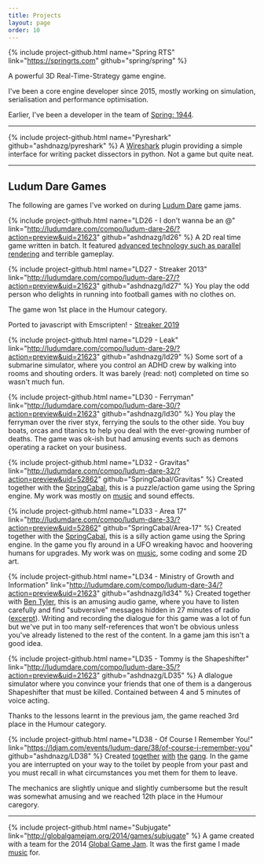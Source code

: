 ```yaml
---
title: Projects
layout: page
order: 10
---
```


{% include project-github.html name="Spring RTS" link="https://springrts.com" github="spring/spring" %}

A powerful 3D Real-Time-Strategy game engine.

I've been a core engine developer since 2015, mostly working on simulation, serialisation and performance optimisation.

Earlier, I've been a developer in the team of [Spring: 1944](https://github.com/spring1944/spring1944).

___

{% include project-github.html name="Pyreshark" github="ashdnazg/pyreshark" %}
A [Wireshark](//www.wireshark.org/) plugin providing a simple interface for writing packet dissectors in python. Not a game but quite neat.

___

## Ludum Dare Games

The following are games I've worked on during [Ludum Dare](http://ludumdare.com/compo/author/ashdnazg) game jams.

{% include project-github.html name="LD26 - I don't wanna be an @" link="http://ludumdare.com/compo/ludum-dare-26/?action=preview&uid=21623" github="ashdnazg/ld26" %}
A 2D real time game written in batch.
It featured [advanced technology such as parallel rendering](http://ludumdare.com/compo/2013/05/07/combat-debriefing-or-batch-game-architecture-101/) and terrible gameplay.

{% include project-github.html name="LD27 - Streaker 2013" link="http://ludumdare.com/compo/ludum-dare-27/?action=preview&uid=21623" github="ashdnazg/ld27" %}
You play the odd person who delights in running into football games with no clothes on.

The game won 1st place in the Humour category.

Ported to javascript with Emscripten! - [Streaker 2019](ld27)

{% include project-github.html name="LD29 - Leak" link="http://ludumdare.com/compo/ludum-dare-29/?action=preview&uid=21623" github="ashdnazg/ld29" %}
Some sort of a submarine simulator, where you control an ADHD crew by walking into rooms and shouting orders. It was barely (read: not) completed on time so wasn't much fun.

{% include project-github.html name="LD30 - Ferryman" link="http://ludumdare.com/compo/ludum-dare-30/?action=preview&uid=21623" github="ashdnazg/ld30" %}
You play the ferryman over the river styx, ferrying the souls to the other side. You buy boats, orcas and titanics to help you deal with the ever-growing number of deaths.
The game was ok-ish but had amusing events such as demons operating a racket on your business.

{% include project-github.html name="LD32 - Gravitas" link="http://ludumdare.com/compo/ludum-dare-32/?action=preview&uid=52862" github="SpringCabal/Gravitas" %}
Created together with the [SpringCabal](//github.com/SpringCabal), this is a puzzle/action game using the Spring engine.
My work was mostly on [music](assets/music/gravitas.ogg) and sound effects.

{% include project-github.html name="LD33 - Area 17" link="http://ludumdare.com/compo/ludum-dare-33/?action=preview&uid=52862" github="SpringCabal/Area-17" %}
Created together with the [SpringCabal](//github.com/SpringCabal), this is a silly action game using the Spring engine.
In the game you fly around in a UFO wreaking havoc and hoovering humans for upgrades. My work was on [music](assets/music/area17.ogg), some coding and some 2D art.

{% include project-github.html name="LD34 - Ministry of Growth and Information" link="http://ludumdare.com/compo/ludum-dare-34/?action=preview&uid=21623" github="ashdnazg/ld34" %}
Created together with [Ben Tyler](//github.com/kanatohodets), this is an amusing audio game,
where you have to listen carefully and find "subversive" messages hidden in 27 minutes of radio ([excerpt](assets/music/ministrycats.ogg)).
Writing and recording the dialogue for this game was a lot of fun but we've put in too many self-references that won't be obvious unless you've already listened to the rest of the content.
In a game jam this isn't a good idea.

{% include project-github.html name="LD35 - Tommy is the Shapeshifter" link="http://ludumdare.com/compo/ludum-dare-35/?action=preview&uid=21623" github="ashdnazg/LD35" %}
A dlalogue simulator where you convince your friends that one of them is a dangerous Shapeshifter that must be killed.
Contained between 4 and 5 minutes of voice acting.

Thanks to the lessons learnt in the previous jam, the game reached 3rd place in the Humour category.

{% include project-github.html name="LD38 - Of Course I Remember You!" link="https://ldjam.com/events/ludum-dare/38/of-course-i-remember-you" github="ashdnazg/LD38" %}
Created [together](//github.com/GuyAdler) [with](//github.com/talyyy) [the](github.com/Jack-Dandy) [gang](github.com/AnastasiaLogi).
In the game you are interrupted on your way to the toilet by people from your past and you must recall in what circumstances you met them for them to leave.

The mechanics are slightly unique and slightly cumbersome but the result was somewhat amusing and we reached 12th place in the Humour caregory.

___

{% include project-github.html name="Subjugate" link="http://globalgamejam.org/2014/games/subjugate" %}
A game created with a team for the 2014 [Global Game Jam](http://globalgamejam.org/). It was the first game I made [music](assets/music/subjugate.ogg) for.
